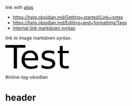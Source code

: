 link with [alias](<./folder/Second sample note.md>)


- https://help.obsidian.md/Getting+started/Link+notes
- https://help.obsidian.md/Editing+and+formatting/Tags
- [internal link markdown syntax](<./folder/Second sample note.md>)

link to image markdown syntax:

![markdown image](../res/test.png)

#inline-tag-obsidian

# header